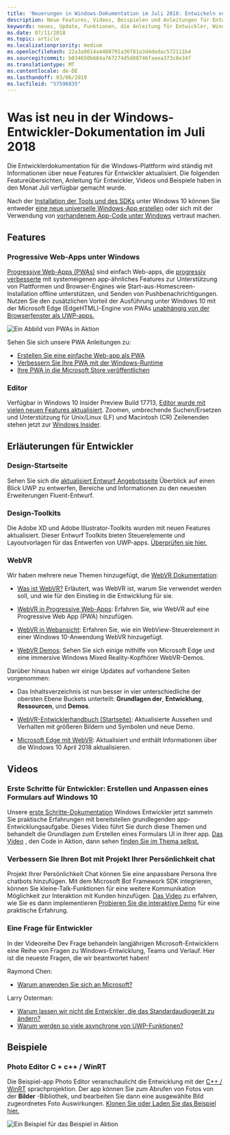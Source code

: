 ```yaml
---
title: 'Neuerungen in Windows-Dokumentation im Juli 2018: Entwickeln von UWP-apps'
description: Neue Features, Videos, Beispielen und Anleitungen für Entwickler haben die Windows 10-Entwicklerdokumentation für Juli 2018 hinzugefügt wurde.
keywords: neues, Update, Funktionen, die Anleitung für Entwickler, Windows 10, Juli
ms.date: 07/11/2018
ms.topic: article
ms.localizationpriority: medium
ms.openlocfilehash: 22a3a9614a4488791a36f81a3d4dedac572111b4
ms.sourcegitcommit: b034650b684a767274d5d88746faeea373c8e34f
ms.translationtype: MT
ms.contentlocale: de-DE
ms.lasthandoff: 03/06/2019
ms.locfileid: "57596835"
---
```

# <a name="whats-new-in-the-windows-developer-docs-in-july-2018"></a>Was ist neu in der Windows-Entwickler-Dokumentation im Juli 2018

Die Entwicklerdokumentation für die Windows-Plattform wird ständig mit Informationen über neue Features für Entwickler aktualisiert. Die folgenden Featureübersichten, Anleitung für Entwickler, Videos und Beispiele haben in den Monat Juli verfügbar gemacht wurde.

Nach der [Installation der Tools und des SDKs](https://go.microsoft.com/fwlink/?LinkId=821431) unter Windows 10 können Sie entweder [eine neue universelle Windows-App erstellen](../get-started/create-uwp-apps.md) oder sich mit der Verwendung von [vorhandenem App-Code unter Windows](../porting/index.md) vertraut machen.

## <a name="features"></a>Features

### <a name="progressive-web-apps-on-windows"></a>Progressive Web-Apps unter Windows

[Progressive Web-Apps (PWAs)](https://developer.microsoft.com/windows/pwa) sind einfach Web-apps, die [progressiv verbesserte](https://wikipedia.org/wiki/Progressive_enhancement) mit systemeigenen app-ähnliches Features zur Unterstützung von Plattformen und Browser-Engines wie Start-aus-Homescreen-Installation offline unterstützen, und Senden von Pushbenachrichtigungen. Nutzen Sie den zusätzlichen Vorteil der Ausführung unter Windows 10 mit der Microsoft Edge (EdgeHTML)-Engine von PWAs [unabhängig von der Browserfenster als UWP-apps.](https://docs.microsoft.com/microsoft-edge/progressive-web-apps/windows-features)

![Ein Abbild von PWAs in Aktion](images/progressive-web-apps.jpg)

Sehen Sie sich unsere PWA Anleitungen zu:

* [Erstellen Sie eine einfache Web-app als PWA](https://docs.microsoft.com/microsoft-edge/progressive-web-apps/get-started)
* [Verbessern Sie Ihre PWA mit der Windows-Runtime](https://docs.microsoft.com/en-us/microsoft-edge/progressive-web-apps/windows-features)
* [Ihre PWA in die Microsoft Store veröffentlichen](https://docs.microsoft.com/microsoft-edge/progressive-web-apps/microsoft-store)

### <a name="notepad"></a>Editor

Verfügbar in Windows 10 Insider Preview Build 17713, [Editor wurde mit vielen neuen Features aktualisiert](https://aka.ms/ant-man). Zoomen, umbrechende Suchen/Ersetzen und Unterstützung für Unix/Linux (LF) und Macintosh (CR) Zeilenenden stehen jetzt zur [Windows Insider](https://insider.windows.com/). 

## <a name="developer-guidance"></a>Erläuterungen für Entwickler

### <a name="design-landing-page"></a>Design-Startseite

Sehen Sie sich die [aktualisiert Entwurf Angebotsseite](https://developer.microsoft.com/windows/apps/design) Überblick auf einen Blick UWP zu entwerfen, Bereiche und Informationen zu den neuesten Erweiterungen Fluent-Entwurf.

### <a name="design-toolkits"></a>Design-Toolkits

Die Adobe XD und Adobe Illustrator-Toolkits wurden mit neuen Features aktualisiert. Dieser Entwurf Toolkits bieten Steuerelemente und Layoutvorlagen für das Entwerfen von UWP-apps. [Überprüfen sie hier.](../design/downloads/index.md)

### <a name="webvr"></a>WebVR

Wir haben mehrere neue Themen hinzugefügt, die [WebVR Dokumentation](https://docs.microsoft.com/microsoft-edge/webvr/
):

* [Was ist WebVR?](https://docs.microsoft.com/microsoft-edge/webvr/what-is-webvr
) Erläutert, was WebVR ist, warum Sie verwendet werden soll, und wie für den Einstieg in die Entwicklung für sie.

* [WebVR in Progressive Web-Apps](https://docs.microsoft.com/microsoft-edge/webvr/webvr-in-pwas): Erfahren Sie, wie WebVR auf eine Progressive Web App (PWA) hinzufügen.

* [WebVR in Webansicht](https://docs.microsoft.com/microsoft-edge/webvr/webvr-in-webview): Erfahren Sie, wie ein WebView-Steuerelement in einer Windows 10-Anwendung WebVR hinzugefügt.

* [WebVR Demos](https://docs.microsoft.com/microsoft-edge/webvr/demos): Sehen Sie sich einige mithilfe von Microsoft Edge und eine immersive Windows Mixed Reality-Kopfhörer WebVR-Demos.

Darüber hinaus haben wir einige Updates auf vorhandene Seiten vorgenommen:

* Das Inhaltsverzeichnis ist nun besser in vier unterschiedliche der obersten Ebene Buckets unterteilt: **Grundlagen der**, **Entwicklung**, **Ressourcen**, und **Demos**.

* [WebVR-Entwicklerhandbuch (Startseite)](https://docs.microsoft.com/microsoft-edge/webvr/): Aktualisierte Aussehen und Verhalten mit größeren Bildern und Symbolen und neue Demo.

* [Microsoft Edge mit WebVR](https://docs.microsoft.com/microsoft-edge/webvr/webvr-with-edge): Aktualisiert und enthält Informationen über die Windows 10 April 2018 aktualisieren.

## <a name="videos"></a>Videos

### <a name="get-started-for-devs-create-and-customize-a-form-on-windows-10"></a>Erste Schritte für Entwickler: Erstellen und Anpassen eines Formulars auf Windows 10

Unsere [erste Schritte-Dokumentation](../get-started/index.md) Windows Entwickler jetzt sammeln Sie praktische Erfahrungen mit bereitstellen grundlegenden app-Entwicklungsaufgabe. Dieses Video führt Sie durch diese Themen und behandelt die Grundlagen zum Erstellen eines Formulars UI in Ihrer app. [Das Video](https://www.youtube.com/watch?v=AgngKzq4hKI&feature=youtu.be) , den Code in Aktion, dann sehen [finden Sie im Thema selbst.](https://aka.ms/CreateForms)

### <a name="enhance-your-bot-with-project-personality-chat"></a>Verbessern Sie Ihren Bot mit Projekt Ihrer Persönlichkeit chat

Projekt Ihrer Persönlichkeit Chat können Sie eine anpassbare Persona Ihre chatbots hinzufügen. Mit dem Microsoft Bot Framework SDK integrieren, können Sie kleine-Talk-Funktionen für eine weitere Kommunikation Möglichkeit zur Interaktion mit Kunden hinzufügen. [Das Video](https://www.youtube.com/watch?v=5C_uD8g2QKg&feature=youtu.be) zu erfahren, wie Sie es dann implementieren [Probieren Sie die interaktive Demo](https://aka.ms/PersonalityChat) für eine praktische Erfahrung.

### <a name="one-dev-question"></a>Eine Frage für Entwickler

In der Videoreihe Dev Frage behandeln langjährigen Microsoft-Entwicklern eine Reihe von Fragen zu Windows-Entwicklung, Teams und Verlauf. Hier ist die neueste Fragen, die wir beantwortet haben!

Raymond Chen:

* [Warum anwenden Sie sich an Microsoft?](https://www.youtube.com/watch?v=oL8ymamkEMU&feature=youtu.be)

Larry Osterman:

* [Warum lassen wir nicht die Entwickler, die das Standardaudiogerät zu ändern?](https://www.youtube.com/watch?v=6aNUoVfbnmg&feature=youtu.be)
* [Warum werden so viele asynchrone von UWP-Funktionen?](https://www.youtube.com/watch?v=5M724QIy1Mk&feature=youtu.be)

## <a name="samples"></a>Beispiele

### <a name="photo-editor-cwinrt"></a>Photo Editor C + c++ / WinRT

Die Beispiel-app Photo Editor veranschaulicht die Entwicklung mit der [C++ / WinRT](../cpp-and-winrt-apis/intro-to-using-cpp-with-winrt.md) sprachprojektion. Der app können Sie zum Abrufen von Fotos von der **Bilder** -Bibliothek, und bearbeiten Sie dann eine ausgewählte Bild zugeordnetes Foto Auswirkungen. [Klonen Sie oder Laden Sie das Beispiel hier.](https://github.com/Microsoft/Windows-appsample-photo-editor)

![Ein Beispiel für das Beispiel in Aktion](images/photo-editor-banner.png)
